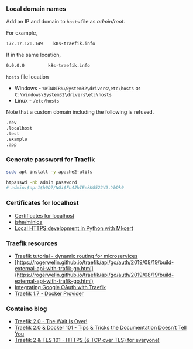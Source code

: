 ### Local domain names

Add an IP and domain to `hosts` file as _admin/root_.

For example,

```bash
172.17.120.149    k8s-traefik.info
```

If in the same location,

```bash
0.0.0.0         k8s-traefik.info
```

`hosts` file location

* Windows - `%WINDIR%\System32\drivers\etc\hosts` or `C:\Windows\System32\drivers\etc\hosts`
* Linux - `/etc/hosts`

Note that a custom domain including the following is refused.

```bash
.dev
.localhost
.test
.example
.app
```

### Generate password for Traefik

```bash
sudo apt install -y apache2-utils

htpasswd -nb admin password
# admin:$apr1$h0D7/NGi$FL4JhIEekKG522V9.YbDk0
```

### Certificates for localhost

* [Certificates for localhost](https://letsencrypt.org/docs/certificates-for-localhost/)
* [jsha/minica](https://github.com/jsha/minica)
* [Local HTTPS development in Python with Mkcert](https://woile.github.io/posts/local-https-development-in-python-with-mkcert/)

### Traefik resources

* [Traefik tutorial - dynamic routing for microservices](https://rogerwelin.github.io/traefik/reverse/proxy/micro/services/2018/09/17/traefik-tutorial.html)
* [https://rogerwelin.github.io/traefik/api/go/auth/2019/08/19/build-external-api-with-trafik-go.html](https://rogerwelin.github.io/traefik/api/go/auth/2019/08/19/build-external-api-with-trafik-go.html)
* [Integrating Google OAuth with Traefik](https://sysadmins.co.za/integrating-google-oauth-with-traefik/)
* [Traefik 1.7 - Docker Provider](https://docs.traefik.io/v1.7/configuration/backends/docker/)


### Containo blog
* [Traefik 2.0 - The Wait Is Over!](https://blog.containo.us/traefik-2-0-6531ec5196c2)
* [Traefik 2.0 & Docker 101 - Tips & Tricks the Documentation Doesn’t Tell You](https://blog.containo.us/traefik-2-0-docker-101-fc2893944b9d)
* [Traefik 2 & TLS 101 - HTTPS (& TCP over TLS) for everyone!](https://blog.containo.us/traefik-2-tls-101-23b4fbee81f1)